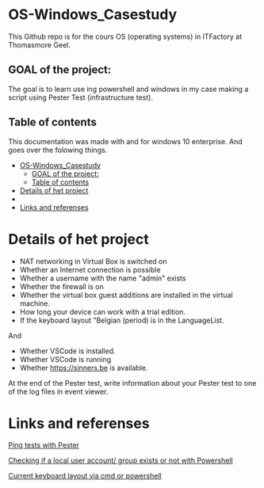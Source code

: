 # OS-Windows_Casestudy

This Github repo is for the cours OS (operating systems) in ITFactory at Thomasmore Geel. 

## GOAL of the project:

The goal is to learn use ing powershell and windows in my case making a script using Pester Test (infrastructure test).

## Table of contents

This documentation was made with and for windows 10 enterprise. And goes over the folowing things.
- [OS-Windows\_Casestudy](#os-windows_casestudy)
  - [GOAL of the project:](#goal-of-the-project)
  - [Table of contents](#table-of-contents)
- [Details of het project](#details-of-het-project)
- [](#)
- [Links and referenses](#links-and-referenses)

# Details of het project

-	NAT networking in Virtual Box is switched on
-	Whether an Internet connection is possible
-	Whether a username with the name "admin" exists
-	Whether the firewall is on
-	Whether the virtual box guest additions are installed in the virtual machine.
-	How long your device can work with a trial edition.
-	If the keyboard layout "Belgian (period) is in the LanguageList.

And

-	Whether VSCode is installed.
-	Whether VSCode is running
-	Whether https://sinners.be is available.

At the end of the Pester test, write information about your Pester test to one of the log files in event viewer.

# 

# Links and referenses

[Ping tests with Pester](https://richardspowershellblog.wordpress.com/2018/10/15/ping-tests-with-pester/)

[Checking if a local user account/ group exists or not with Powershell](https://stackoverflow.com/questions/49595003/checking-if-a-local-user-account-group-exists-or-not-with-powershell)

[Current keyboard layout via cmd or powershell](https://community.spiceworks.com/topic/2240069-current-keyboard-layout-via-cmd-or-powershell)
